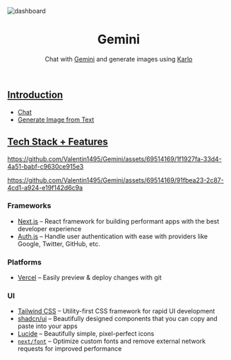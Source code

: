 ![dashboard](https://github.com/Valentin1495/Gemini/assets/69514169/65d56cff-ea1d-4b44-b106-feb08b2f0a3b)

<h1 align="center">Gemini</h1>

<p align="center">
  Chat with <a href="https://ai.google.dev/">Gemini</a> and generate images using <a href="https://developers.kakao.com/product/karlo">Karlo
</p>
<br/>

## Introduction

- Chat
- Generate Image from Text

## Tech Stack + Features

https://github.com/Valentin1495/Gemini/assets/69514169/1f1927fa-33d4-4a51-babf-c9630ce915e3

https://github.com/Valentin1495/Gemini/assets/69514169/91fbea23-2c87-4cd1-a924-e19f142d6c9a

### Frameworks

- [Next.js](https://nextjs.org/) – React framework for building performant apps with the best developer experience
- [Auth.js](https://authjs.dev/) – Handle user authentication with ease with providers like Google, Twitter, GitHub, etc.

### Platforms

- [Vercel](https://vercel.com/) – Easily preview & deploy changes with git

### UI

- [Tailwind CSS](https://tailwindcss.com/) – Utility-first CSS framework for rapid UI development
- [shadcn/ui](https://ui.shadcn.com/) – Beautifully designed components that you can copy and paste into your apps
- [Lucide](https://lucide.dev/) – Beautifully simple, pixel-perfect icons
- [`next/font`](https://nextjs.org/docs/basic-features/font-optimization) – Optimize custom fonts and remove external network requests for improved performance
